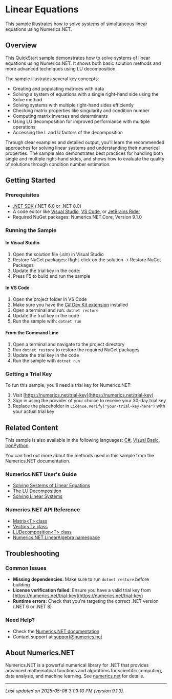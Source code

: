 # Linear Equations

This sample illustrates how to solve systems of simultaneous linear equations using Numerics.NET.

## Overview

This QuickStart sample demonstrates how to solve systems of linear equations using Numerics.NET. It shows both 
basic solution methods and more advanced techniques using LU decomposition.

The sample illustrates several key concepts:
- Creating and populating matrices with data
- Solving a system of equations with a single right-hand side using the Solve method
- Solving systems with multiple right-hand sides efficiently
- Checking matrix properties like singularity and condition number
- Computing matrix inverses and determinants
- Using LU decomposition for improved performance with multiple operations
- Accessing the L and U factors of the decomposition

Through clear examples and detailed output, you'll learn the recommended approaches for solving
linear systems and understanding their numerical properties. The sample also demonstrates best
practices for handling both single and multiple right-hand sides, and shows how to evaluate the
quality of solutions through condition number estimation.


## Getting Started

### Prerequisites

- [.NET SDK](https://dotnet.microsoft.com/download) (.NET 6.0 or .NET 8.0)
- A code editor like [Visual Studio](https://visualstudio.microsoft.com/), [VS Code](https://code.visualstudio.com/), or [JetBrains Rider](https://www.jetbrains.com/rider/)
- Required NuGet packages: Numerics.NET.Core, Version 9.1.0

### Running the Sample

#### In Visual Studio
1. Open the solution file (.sln) in Visual Studio
2. Restore NuGet packages: Right-click on the solution → Restore NuGet Packages
3. Update the trial key in the code:
4. Press F5 to build and run the sample

#### In VS Code

1. Open the project folder in VS Code
2. Make sure you have the [C# Dev Kit extension](https://marketplace.visualstudio.com/items?itemName=ms-dotnettools.csdevkit) installed
3. Open a terminal and run: `dotnet restore`
4. Update the trial key in the code 
5. Run the sample with: `dotnet run`

#### From the Command Line

1. Open a terminal and navigate to the project directory
2. Run `dotnet restore` to restore the required NuGet packages
3. Update the trial key in the code
4. Run the sample with `dotnet run`

### Getting a Trial Key

To run this sample, you'll need a trial key for Numerics.NET:

1. Visit [https://numerics.net/trial-key](https://numerics.net/trial-key)
2. Sign in using the provider of your choice to receive your 30-day trial key
3. Replace the placeholder in `License.Verify("your-trial-key-here")` with your actual trial key

## Related Content

This sample is also available in the following languages: 
[C#](https://github.com/NumericsDotNet/quickstart-csharp/tree/net6.0/linear-algebra/solving-equations-and-least-squares/linear-equations), [Visual Basic](https://github.com/NumericsDotNet/quickstart-visualbasic/tree/net6.0/linear-algebra/solving-equations-and-least-squares/linear-equations), [IronPython](https://github.com/NumericsDotNet/quickstart-ironpython/tree/net6.0/linear-algebra/solving-equations-and-least-squares/linear-equations).

You can find out more about the methods used in this sample from the Numerics.NET documentation.

### Numerics.NET User's Guide

- [Solving Systems of Linear Equations](https://numerics.net/documentation/latest/vector-and-matrix/matrices/solving-systems-of-linear-equations)
- [The LU Decomposition](https://numerics.net/documentation/latest/vector-and-matrix/matrix-decompositions/lu-decomposition)
- [Solving Linear Systems](https://numerics.net/documentation/latest/vector-and-matrix/matrix-decompositions/solving-linear-systems)

### Numerics.NET API Reference

- [Matrix&lt;T&gt; class](https://numerics.net/documentation/latest/reference/numerics.net.matrix-1)
- [Vector&lt;T&gt; class](https://numerics.net/documentation/latest/reference/numerics.net.vector-1)
- [LUDecomposition&lt;T&gt; class](https://numerics.net/documentation/latest/reference/numerics.net.linearalgebra.ludecomposition-1)
- [Numerics.NET.LinearAlgebra namespace](https://numerics.net/documentation/latest/reference/numerics.net.linearalgebra)


## Troubleshooting

### Common Issues

- **Missing dependencies**: Make sure to run `dotnet restore` before building
- **License verification failed**: Ensure you have a valid trial key from [https://numerics.net/trial-key](https://numerics.net/trial-key)
- **Runtime errors**: Check that you're targeting the correct .NET version (.NET 6 or .NET 8)

### Need Help?

- Check the [Numerics.NET documentation](https://numerics.net/documentation/)
- Contact support at [support@numerics.net](mailto:support@numerics.net?subject=LinearEquations%20QuickStart%20Sample%20%28F%23%29)

## About Numerics.NET

Numerics.NET is a powerful numerical library for .NET that provides advanced mathematical 
functions and algorithms for scientific computing, data analysis, and machine learning.
See [numerics.net](https://numerics.net) for details.

---

_Last updated on 2025-05-06 3:03:10 PM (version 9.1.3)._
